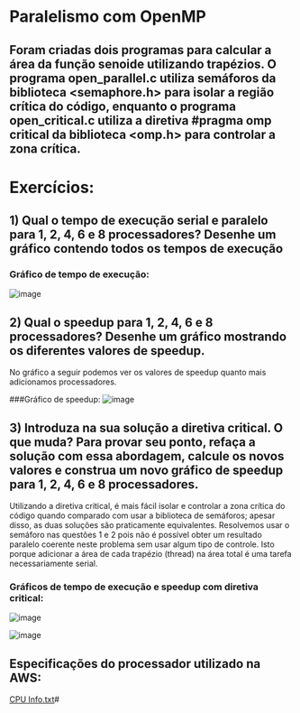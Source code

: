 # Paralelismo com OpenMP

## Foram criadas dois programas para calcular a área da função senoide utilizando trapézios. O programa open_parallel.c utiliza semáforos da biblioteca <semaphore.h> para isolar a região crítica do código, enquanto o programa open_critical.c utiliza a diretiva #pragma omp critical da biblioteca <omp.h> para controlar a zona crítica. 

# Exercícios:
## 1) Qual o tempo de execução serial e paralelo para 1, 2, 4, 6 e 8 processadores? Desenhe um gráfico contendo todos os tempos de execução

### Gráfico de tempo de execução:
![image](https://github.com/david-pessoa/ComputacaoParalela/assets/112708096/e452ea31-54af-4da4-8abd-f3b8653ebcdf)


## 2) Qual o speedup para 1, 2, 4, 6 e 8 processadores? Desenhe um gráfico mostrando os diferentes valores de speedup.

No gráfico a seguir podemos ver os valores de speedup quanto mais adicionamos processadores.

###Gráfico de speedup:
![image](https://github.com/david-pessoa/ComputacaoParalela/assets/112708096/b0e44935-2ffc-4822-bf0f-63c694da9561)


## 3) Introduza na sua solução a diretiva critical. O que muda? Para provar seu ponto, refaça a solução com essa abordagem, calcule os novos valores e construa um novo gráfico de speedup para 1, 2, 4, 6 e 8 processadores.

Utilizando a diretiva critical, é mais fácil isolar e controlar a zona crítica do código quando comparado com usar a biblioteca de semáforos; apesar disso, as duas soluções são praticamente equivalentes. Resolvemos usar o semáforo nas questões 1 e 2 pois não é possível obter um resultado paralelo coerente neste problema sem usar algum tipo de controle. Isto porque adicionar a área de cada trapézio (thread) na área total é uma tarefa necessariamente serial.

### Gráficos de tempo de execução e speedup com diretiva critical:
![image](https://github.com/david-pessoa/ComputacaoParalela/assets/112708096/19a24ec2-617e-46f4-b940-98c038409e8e)

![image](https://github.com/david-pessoa/ComputacaoParalela/assets/112708096/98f813a7-ca78-4a09-8823-be8c7a077372)

## Especificações do processador utilizado na AWS:
[CPU Info.txt](https://github.com/david-pessoa/ComputacaoParalela/files/15085570/CPU.Info.txt)#
